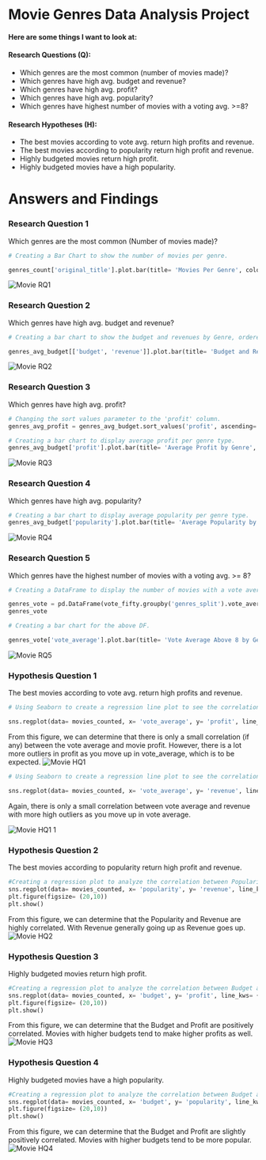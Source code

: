 # Movie Genres Data Analysis Project
#### Here are some things I want to look at:

#### Research Questions (Q):
- Which genres are the most common (number of movies made)?
- Which genres have high avg. budget and revenue?
- Which genres have high avg. profit?
- Which genres have high avg. popularity?
- Which genres have highest number of movies with a voting avg. >=8?
#### Research Hypotheses (H):
- The best movies according to vote avg. return high profits and revenue.
- The best movies according to popularity return high profit and revenue.
- Highly budgeted movies return high profit.
- Highly budgeted movies have a high popularity.


# Answers and Findings

### Research Question 1
Which genres are the most common (Number of movies made)?

```python
# Creating a Bar Chart to show the number of movies per genre.

genres_count['original_title'].plot.bar(title= 'Movies Per Genre', color= 'DarkBlue')
```

![Movie RQ1](https://github.com/user-attachments/assets/b8b300a7-03d6-442a-81f0-78bf16bac908)


### Research Question 2
Which genres have high avg. budget and revenue?

```python
# Creating a bar chart to show the budget and revenues by Genre, ordered by Revenue.

genres_avg_budget[['budget', 'revenue']].plot.bar(title= 'Budget and Revenue by Genre', color= ('DarkBlue', 'c'))
```

![Movie RQ2](https://github.com/user-attachments/assets/539369b1-56ef-40b4-933d-cd2d900ad346)

### Research Question 3
Which genres have high avg. profit?

```python
# Changing the sort values parameter to the 'profit' column.
genres_avg_profit = genres_avg_budget.sort_values('profit', ascending= True, inplace= True)

# Creating a bar chart to display average profit per genre type.
genres_avg_budget['profit'].plot.bar(title= 'Average Profit by Genre', color= ('DarkBlue'))
```

![Movie RQ3](https://github.com/user-attachments/assets/cfaafcd1-99e6-4536-b027-ff2ee8d241ed)

### Research Question 4
Which genres have high avg. popularity?

```python
# Creating a bar chart to display average popularity per genre type.
genres_avg_budget['popularity'].plot.bar(title= 'Average Popularity by Genre', color= ('DarkBlue'))
```

![Movie RQ4](https://github.com/user-attachments/assets/c87c6a71-6139-4104-9223-62ee98229577)


### Research Question 5
Which genres have the highest number of movies with a voting avg. >= 8?

```python
# Creating a DataFrame to display the number of movies with a vote average over 8 per genre.

genres_vote = pd.DataFrame(vote_fifty.groupby('genres_split').vote_average.nunique()).sort_values('vote_average', ascending= False)
genres_vote

# Creating a bar chart for the above DF.

genres_vote['vote_average'].plot.bar(title= 'Vote Average Above 8 by Genre', color= ('DarkBlue'))
```

![Movie RQ5](https://github.com/user-attachments/assets/01726c36-0034-4aa2-98bc-a283bd111e8f)

### Hypothesis Question 1
The best movies according to vote avg. return high profits and revenue.

```python
# Using Seaborn to create a regression line plot to see the correlation between vote average and profit.

sns.regplot(data= movies_counted, x= 'vote_average', y= 'profit', line_kws= {'color': 'red'})
```
From this figure, we can determine that there is only a small correlation (if any) between the vote average and movie profit. However, there is a lot more outliers in profit as you move up in vote_average, which is to be expected.
![Movie HQ1](https://github.com/user-attachments/assets/033755fc-fdaa-4770-96c8-884757ea2d3c)

```python
# Using Seaborn to create a regression line plot to see the correlation between vote average and revenue.

sns.regplot(data= movies_counted, x= 'vote_average', y= 'revenue', line_kws= {'color': 'red'})
```
Again, there is only a small correlation between vote average and revenue with more high outliers as you move up in vote average.

![Movie HQ1 1](https://github.com/user-attachments/assets/8797840d-b2ba-462c-830f-3bfac3d2dd60)


### Hypothesis Question 2
The best movies according to popularity return high profit and revenue.

```python
#Creating a regression plot to analyze the correlation between Popularity and Revenue
sns.regplot(data= movies_counted, x= 'popularity', y= 'revenue', line_kws= {'color': 'red'})
plt.figure(figsize= (20,10))
plt.show()
```
From this figure, we can determine that the Popularity and Revenue are highly correlated. With Revenue generally going up as Revenue goes up.
![Movie HQ2](https://github.com/user-attachments/assets/14210c40-581d-4d86-a602-4d4a5c0c5328)

### Hypothesis Question 3
Highly budgeted movies return high profit.

```python
#Creating a regression plot to analyze the correlation between Budget and Profit
sns.regplot(data= movies_counted, x= 'budget', y= 'profit', line_kws= {'color': 'red'})
plt.figure(figsize= (20,10))
plt.show()
```
From this figure, we can determine that the Budget and Profit are positively correlated. Movies with higher budgets tend to make higher profits as well.
![Movie HQ3](https://github.com/user-attachments/assets/c30ab0ef-d6f9-4c1e-98fe-a0f03a1ca314)

### Hypothesis Question 4
Highly budgeted movies have a high popularity.

```python
#Creating a regression plot to analyze the correlation between Budget and Popularity.
sns.regplot(data= movies_counted, x= 'budget', y= 'popularity', line_kws= {'color': 'red'})
plt.figure(figsize= (20,10))
plt.show()
```
From this figure, we can determine that the Budget and Profit are slightly positively correlated. Movies with higher budgets tend to be more popular.
![Movie HQ4](https://github.com/user-attachments/assets/d6692c84-58c1-4bb1-b00d-8e3004fc6adf)
